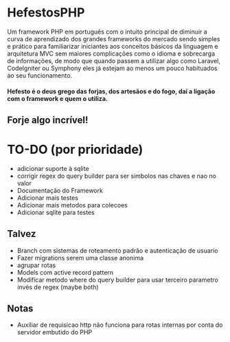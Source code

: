 # HefestosPHP
Um framework PHP em português com o intuito principal de diminuir a curva de aprendizado dos grandes frameworks do mercado sendo simples e prático para familiarizar iniciantes aos conceitos básicos da linguagem e arquitetura MVC sem maiores complicações como o idioma e sobrecarga de informações, de modo que quando passem a utilizar algo como Laravel, CodeIgniter ou Symphony eles já estejam ao menos um pouco habituados ao seu funcionamento.

#### Hefesto é o deus grego das forjas, dos artesãos e do fogo, daí a ligação com o framework e quem o utiliza.

## Forje algo incrível!

# TO-DO (por prioridade)
   - adicionar suporte à sqlite
   - corrigir regex do query builder para ser simbolos nas chaves e nao no valor
   - Documentação do Framework
   - Adicionar mais testes
   - Adicionar mais metodos para colecoes
   - Adicionar sqlite para testes

   ## Talvez
   - Branch com sistemas de roteamento padrão e autenticação de usuario 
   - Fazer migrations serem uma classe anonima
   - agrupar rotas
   - Models com active record pattern
   - Modificar metodo where do query builder para usar terceiro parametro invés de regex (maybe both)
   
   ## Notas
   - Auxiliar de requisicao http não funciona para rotas internas por conta do servidor embutido do PHP

   